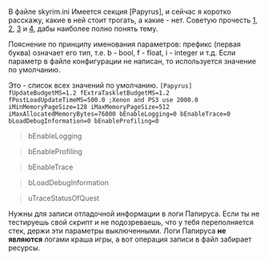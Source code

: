В файле skyrim.ini Имеется секция [Papyrus], и сейчас я коротко расскажу, какие в ней стоит трогать, а какие - нет. Советую прочесть [1](https://www.reddit.com/r/skyrimmods/comments/2gwvwl/guide_papyrus_ini_settings_and_why_you_shouldnt/), [2](http://forums.bethsoft.com/topic/1487930-getting-a-lot-of-script-lag-going-over-10000-ms-sometimes/?p=23340131), [3](http://wiki.step-project.com/Guide:Skyrim_INI/Papyrus) и [4](http://www.creationkit.com/index.php?title=INI_Settings_(Papyrus)), дабы наиболее полно понять тему.


Пояснение по принципу именования параметров: префикс (первая буква) означает его тип, т.е. b - bool, f - float, i - integer и т.д. Если параметр в файле конфигурации не написан, то используется значение по умолчанию.

Это - список всех значений по умолчанию.
`[Papyrus]
fUpdateBudgetMS=1.2
fExtraTaskletBudgetMS=1.2
fPostLoadUpdateTimeMS=500.0 ;Xenon and PS3 use 2000.0
iMinMemoryPageSize=128
iMaxMemoryPageSize=512
iMaxAllocatedMemoryBytes=76800
bEnableLogging=0
bEnableTrace=0
bLoadDebugInformation=0
bEnableProfiling=0`

> bEnableLogging

> bEnableProfiling

> bEnableTrace

> bLoadDebugInformation

> uTraceStatusOfQuest

Нужны для записи отладочной информации в логи Папируса. Если ты не тестируешь свой скрипт и не подозреваешь, что у тебя переполняется стек, держи эти параметры выключенными. Логи Папируса **не являются** логами краша игры, а вот операция записи в файл забирает ресурсы.
